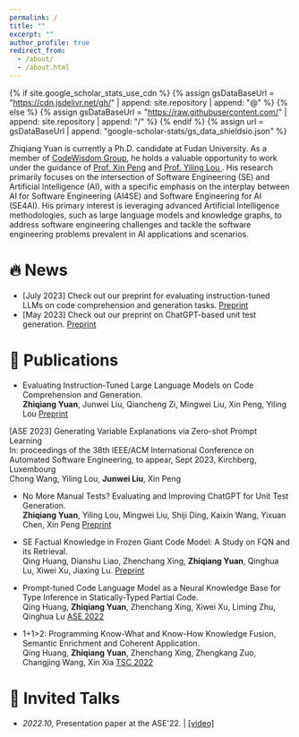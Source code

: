 ```yaml
---
permalink: /
title: ""
excerpt: ""
author_profile: true
redirect_from: 
  - /about/
  - /about.html
---
```


{% if site.google_scholar_stats_use_cdn %}
{% assign gsDataBaseUrl = "https://cdn.jsdelivr.net/gh/" | append: site.repository | append: "@" %}
{% else %}
{% assign gsDataBaseUrl = "https://raw.githubusercontent.com/" | append: site.repository | append: "/" %}
{% endif %}
{% assign url = gsDataBaseUrl | append: "google-scholar-stats/gs_data_shieldsio.json" %}

<span class='anchor' id='about-me'></span>

Zhiqiang Yuan is currently a Ph.D. candidate at Fudan University. 
As a member of <a href="http://www.se.fudan.edu.cn/">CodeWisdom Group</a>, he holds a valuable opportunity to work under the guidance of <a href="https://cspengxin.github.io/">Prof. Xin Peng</a> and <a href="https://yilinglou.github.io/index.html"> Prof. Yiling Lou </a>.
His research primarily focuses on the intersection of Software Engineering (SE) and Artificial Intelligence (AI), with a specific emphasis on the interplay between AI for Software Engineering (AI4SE) and Software Engineering for AI (SE4AI).
His primary interest is leveraging advanced Artificial Intelligence methodologies, such as large language models and knowledge graphs, to address software engineering challenges and tackle the software engineering problems prevalent in AI applications and scenarios.


# 🔥 News
- [July 2023] Check out our preprint for evaluating instruction-tuned LLMs on code comprehension and generation tasks. <a href="https://arxiv.org/pdf/2308.01240.pdf" class="btn btn--info btn--xs">Preprint</a>
- [May 2023] Check out our preprint on ChatGPT-based unit test generation. <a href="https://arxiv.org/pdf/2305.04207.pdf" class="btn btn--info btn--xs">Preprint</a> 


# 📝 Publications 

- <p>Evaluating Instruction-Tuned Large Language Models on Code Comprehension and Generation.<br>
    <span class="italic"><strong>Zhiqiang Yuan</strong>, Junwei Liu, Qiancheng Zi, Mingwei Liu, Xin Peng, Yiling Lou</span>
    <a href="https://arxiv.org/abs/2308.01240" class="btn btn--info btn--xs">Preprint</a></p>

<div>
            <span class="conf">[ASE 2023]</span>
            Generating Variable Explanations via Zero-shot Prompt Learning
            <br>
            <span class="conf-long"> In: proceedings of the 38th IEEE/ACM International
                Conference on Automated Software Engineering, to appear, Sept 2023,
                Kirchberg, Luxembourg</span>
        </span>
        <br>
        <span>
            Chong Wang,
            Yiling Lou,
            <strong>Junwei Liu</strong>,
            Xin Peng
        </span>
  
</div>


- <p>No More Manual Tests? Evaluating and Improving ChatGPT for Unit Test Generation.<br>
    <span class="italic"><strong>Zhiqiang Yuan</strong>, Yiling Lou, Mingwei Liu, Shiji Ding, Kaixin Wang, Yixuan Chen, Xin Peng</span>
    <a href="https://arxiv.org/abs/2305.04207" class="btn btn--info btn--xs">Preprint</a></p>

- <p>SE Factual Knowledge in Frozen Giant Code Model: A Study on FQN and its Retrieval.<br>
    <span class="italic">Qing Huang, Dianshu Liao, Zhenchang Xing, <strong>Zhiqiang Yuan</strong>, Qinghua Lu, Xiwei Xu, Jiaxing Lu.</span>
    <a href="https://arxiv.org/abs/2212.08221" class="btn btn--info btn--xs">Preprint</a></p>

- <p>Prompt-tuned Code Language Model as a Neural Knowledge Base for Type Inference in Statically-Typed Partial Code.<br>
    <span class="italic">Qing Huang, <strong>Zhiqiang Yuan</strong>, Zhenchang Xing, Xiwei Xu, Liming Zhu, Qinghua Lu</span>
    <a href="https://dl.acm.org/doi/10.1145/3551349.3556912" class="btn btn--info btn--xs">ASE 2022</a></p>
    
- <p>1+1>2: Programming Know-What and Know-How Knowledge Fusion, Semantic Enrichment and Coherent Application.<br>
    <span class="italic">Qing Huang, <strong>Zhiqiang Yuan</strong>, Zhenchang Xing, Zhengkang Zuo, Changjing Wang, Xin Xia</span>
    <a href="https://ieeexplore.ieee.org/abstract/document/9894095" class="btn btn--info btn--xs">TSC 2022</a></p>





# 💬 Invited Talks
- *2022.10*,  Presentation paper at the ASE'22.  \| [\[video\]](https://www.bilibili.com/video/BV1mV4y1L7c5/?share_source=copy_web&vd_source=e7a1b4e73c4b3ccf3228ca017ba2a9f9/)
